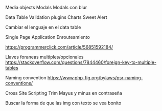 Media objects
Modals
Modals con blur

Data Table
Validation plugins
Charts
Sweet Alert

Cambiar el lenguaje en el data table

Single Page Application
Enrouteamiento


https://programmerclick.com/article/56851592184/

Llaves foraneas multiples/opcionales
https://stackoverflow.com/questions/7844460/foreign-key-to-multiple-tables


Naming convention
https://www.php-fig.org/bylaws/psr-naming-conventions/


Cross Site Scripting
Trim
Mayus y minus en contraseña


Buscar la forma de que las img con texto se vea bonito
